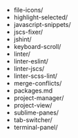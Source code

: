 * file-icons/
* highlight-selected/
* javascript-snippets/
* jscs-fixer/
* jshint/
* keyboard-scroll/
* linter/
* linter-eslint/
* linter-jscs/
* linter-scss-lint/
* merge-conflicts/
* packages.md
* project-manager/
* project-view/
* sublime-panes/
* tab-switcher/
* terminal-panel/
